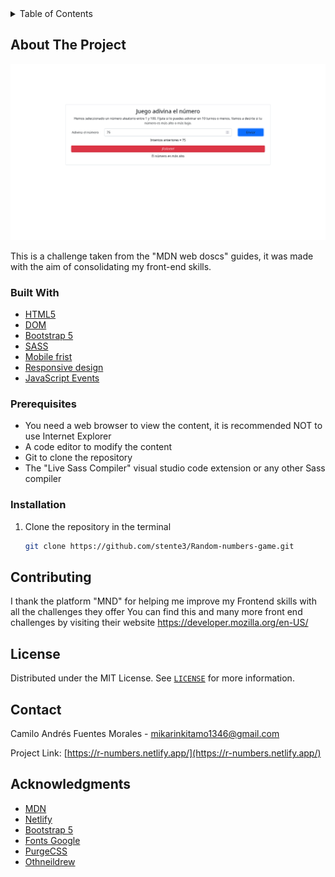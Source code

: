 <details>
  <summary>Table of Contents</summary>
  <ol>
    <li>
      <a href="#about-the-project">About The Project</a>
      <ul>
        <li><a href="#built-with">Built With</a></li>
      </ul>
      <ul>
        <li><a href="#prerequisites">Prerequisites</a></li>
        <li><a href="#installation">Installation</a></li>
      </ul>
    </li>
    <li><a href="#contributing">Contributing</a></li>
    <li><a href="#license">License</a></li>
    <li><a href="#contact">Contact</a></li>
    <li><a href="#acknowledgments">Acknowledgments</a></li>
  </ol>
</details>


## About The Project

![alt text](https://github.com/stente3/Random-numbers-game/blob/main/designs/main.png)

This is a challenge taken from the "MDN web doscs" guides, it was made with the aim of consolidating my front-end skills.

### Built With

* [HTML5](https://developer.mozilla.org/en/docs/Web/HTML)
* [DOM](https://lenguajejs.com/javascript/dom/que-es/#:~:text=En%20Javascript%2C%20cuando%20nos%20referimos,de%20texto%2C%20etc...)
* [Bootstrap 5](https://getbootstrap.com/)
* [SASS](https://sass-lang.com/documentation)
* [Mobile frist](https://developer.mozilla.org/en-US/docs/Web/Progressive_web_apps/Responsive/Mobile_first)
* [Responsive design](https://developer.mozilla.org/en-US/docs/Learn/CSS/CSS_layout/Responsive_Design)
* [JavaScript Events](https://developer.mozilla.org/en-US/docs/Web/Events)


### Prerequisites

* You need a web browser to view the content, it is recommended NOT to use Internet Explorer
* A code editor to modify the content
* Git to clone the repository
* The "Live Sass Compiler" visual studio code extension or any other Sass compiler

### Installation
1. Clone the repository in the terminal 
   ```sh
   git clone https://github.com/stente3/Random-numbers-game.git
   ```
   
## Contributing

I thank the platform "MND" for helping me improve my Frontend skills with all the challenges they offer
You can find this and many more front end challenges by visiting their website https://developer.mozilla.org/en-US/


## License

Distributed under the MIT License. See [`LICENSE`](https://github.com/stente3/Random-numbers-game/blob/main/LICENSE) for more information.


## Contact

Camilo Andrés Fuentes Morales - mikarinkitamo1346@gmail.com

Project Link: [https://r-numbers.netlify.app/](https://r-numbers.netlify.app/)


## Acknowledgments

* [MDN](https://developer.mozilla.org/en-US/)
* [Netlify](https://www.netlify.com/)
* [Bootstrap 5](https://getbootstrap.com/)
* [Fonts Google](https://fonts.google.com/)
* [PurgeCSS](https://purgecss.com/)
* [Othneildrew](https://github.com/othneildrew/Best-README-Template)
